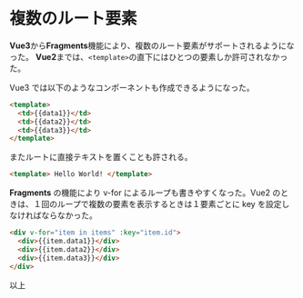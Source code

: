 # 複数のルート要素

**Vue3**から**Fragments**機能により、複数のルート要素がサポートされるようになった。
**Vue2**までは、`<template>`の直下にはひとつの要素しか許可されなかった。

Vue3 では以下のようなコンポーネントも作成できるようになった。

```html
<template>
  <td>{{data1}}</td>
  <td>{{data2}}</td>
  <td>{{data3}}</td>
</template>
```

またルートに直接テキストを置くことも許される。

```html
<template> Hello World! </template>
```

**Fragments** の機能により v-for によるループも書きやすくなった。Vue2 のときは、１回のループで複数の要素を表示するときは１要素ごとに key を設定しなければならなかった。

```html
<div v-for="item in items" :key="item.id">
  <div>{{item.data1}}</div>
  <div>{{item.data2}}</div>
  <div>{{item.data3}}</div>
</div>
```

以上
